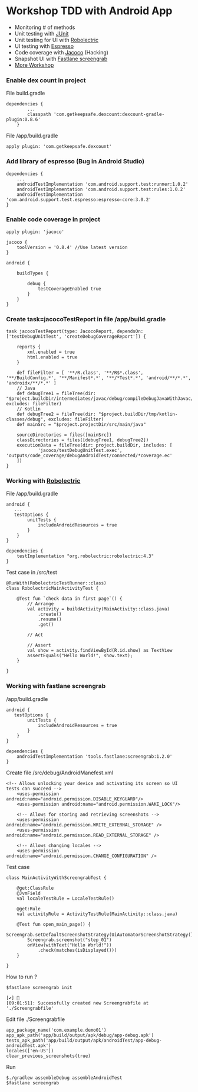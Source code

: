 # Workshop TDD with Android App
* Monitoring # of methods
* Unit testing with [JUnit](https://github.com/junit-team/junit4/wiki)
* Unit testing for UI with [Robolectric](http://robolectric.org/)
* UI testing with [Espresso](https://developer.android.com/training/testing/espresso)
* Code coverage with [Jacoco](https://github.com/jacoco/jacoco) (Hacking)
* Snapshot UI with [Fastlane screengrab](https://docs.fastlane.tools/actions/screengrab/)
* [More Workshop](https://github.com/up1/workshop-tdd-android-app/tree/master/WorkshopTesting)

### Enable dex count in project
File build.gradle
```
dependencies {
        ...
        classpath 'com.getkeepsafe.dexcount:dexcount-gradle-plugin:0.8.6'
    }
```
File /app/build.gradle
```
apply plugin: 'com.getkeepsafe.dexcount'
```

### Add library of espresso (Bug in Android Studio)
```
dependencies {
    ...
    androidTestImplementation 'com.android.support.test:runner:1.0.2'
    androidTestImplementation 'com.android.support.test:rules:1.0.2'
    androidTestImplementation 'com.android.support.test.espresso:espresso-core:3.0.2'
}
```

### Enable code coverage in project
```
apply plugin: 'jacoco'

jacoco {
    toolVersion = '0.8.4' //Use latest version
}

android {
    
    buildTypes {

        debug {
            testCoverageEnabled true
        }
    }
}
```

### Create task=jacocoTestReport in file /app/build.gradle
```
task jacocoTestReport(type: JacocoReport, dependsOn: ['testDebugUnitTest', 'createDebugCoverageReport']) {

    reports {
        xml.enabled = true
        html.enabled = true
    }

    def fileFilter = [ '**/R.class', '**/R$*.class', '**/BuildConfig.*', '**/Manifest*.*', '**/*Test*.*', 'android/**/*.*', 'androidx/**/*.*' ]
    // Java
    def debugTree1 = fileTree(dir: "$project.buildDir/intermediates/javac/debug/compileDebugJavaWithJavac/classes", excludes: fileFilter)
    // Kotlin
    def debugTree2 = fileTree(dir: "$project.buildDir/tmp/kotlin-classes/debug", excludes: fileFilter)
    def mainSrc = "$project.projectDir/src/main/java"

    sourceDirectories = files([mainSrc])
    classDirectories = files([debugTree1, debugTree2])
    executionData = fileTree(dir: project.buildDir, includes: [
            'jacoco/testDebugUnitTest.exec', 'outputs/code_coverage/debugAndroidTest/connected/*coverage.ec'
    ])
}
```

### Working with [Robolectric](http://robolectric.org/)
File /app/build.gradle
```
android {
   ...
   testOptions {
        unitTests {
            includeAndroidResources = true
        }
    }
}

dependencies {
    testImplementation "org.robolectric:robolectric:4.3"
}
```

Test case in /src/test
```
@RunWith(RobolectricTestRunner::class)
class RobolectricMainActivityTest {

    @Test fun `check data in first page`() {
        // Arrange
        val activity = buildActivity(MainActivity::class.java)
            .create()
            .resume()
            .get()

        // Act

        // Assert
        val show = activity.findViewById(R.id.show) as TextView
        assertEquals("Hello World!", show.text);
    }

}
```

### Working with fastlane screengrab
/app/build.gradle
```
android {
   testOptions {
        unitTests {
            includeAndroidResources = true
        }
    }
}

dependencies {
    androidTestImplementation 'tools.fastlane:screengrab:1.2.0'
}
```

Create file /src/debug/AndroidManefest.xml
```
<!-- Allows unlocking your device and activating its screen so UI tests can succeed -->
    <uses-permission android:name="android.permission.DISABLE_KEYGUARD"/>
    <uses-permission android:name="android.permission.WAKE_LOCK"/>

    <!-- Allows for storing and retrieving screenshots -->
    <uses-permission android:name="android.permission.WRITE_EXTERNAL_STORAGE" />
    <uses-permission android:name="android.permission.READ_EXTERNAL_STORAGE" />

    <!-- Allows changing locales -->
    <uses-permission android:name="android.permission.CHANGE_CONFIGURATION" />
```

Test case
```
class MainActivityWithScreengrabTest {

    @get:ClassRule
    @JvmField
    val localeTestRule = LocaleTestRule()

    @get:Rule
    val activityRule = ActivityTestRule(MainActivity::class.java)

    @Test fun open_main_page() {
        Screengrab.setDefaultScreenshotStrategy(UiAutomatorScreenshotStrategy())
        Screengrab.screenshot("step_01")
        onView(withText("Hello World!"))
            .check(matches(isDisplayed()))
    }

}
```

How to run ?
```
$fastlane screengrab init

[✔] 🚀
[09:01:51]: Successfully created new Screengrabfile at './Screengrabfile'
```

Edit file ./Screengrabfile
```
app_package_name('com.example.demo01')
app_apk_path('app/build/output/apk/debug/app-debug.apk')
tests_apk_path('app/build/output/apk/androidTest/app-debug-androidTest.apk')
locales(['en-US'])
clear_previous_screenshots(true)
```

Run
```
$./gradlew assembleDebug assembleAndroidTest
$fastlane screengrab
```
```
